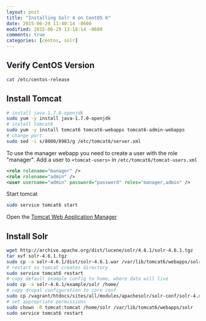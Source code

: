 ```yaml
---
layout: post
title: "Installing Solr 4 on CentOS 6"
date: 2015-06-29 11:40:14 -0600
modified: 2015-06-29 13:18:14 -0600
comments: true
categories: [centos, solr]
---
```


## Verify CentOS Version
```bash
cat /etc/centos-release
```

## Install Tomcat
```bash
# install java-1.7.0-openjdk
sudo yum -y install java-1.7.0-openjdk
# install tomcat6
sudo yum -y install tomcat6 tomcat6-webapps tomcat6-admin-webapps
# change port
sudo sed -i s/8080/8983/g /etc/tomcat6/server.xml
```

To use the manager webapp you need to create a user with the role "manager".  Add a user to `<tomcat-users>` in `/etc/tomcat6/tomcat-users.xml`

```xml
<role rolename="manager" />
<role rolename="admin" />
<user username="admin" password="password" roles="manager,admin" />
```

Start tomcat

```bash
sudo service tomcat6 start
```

Open the [Tomcat Web Application Manager](http://admin:password@localhost:8983/manager/html)

## Install Solr
```bash
wget http://archive.apache.org/dist/lucene/solr/4.6.1/solr-4.6.1.tgz
tar xvf solr-4.6.1.tgz
sudo cp -a solr-4.6.1/dist/solr-4.6.1.war /var/lib/tomcat6/webapps/solr.war
# restart so tomcat creates directory
sudo service tomcat6 restart
# copy default example config to home, where data will live
sudo cp -a solr-4.6.1/example/solr /home/
# copy drupal configuration to core conf
sudo cp /vagrant/htdocs/sites/all/modules/apachesolr/solr-conf/solr-4.x/* /home/solr/collection1/conf/
# set appropriate permissions
sudo chown -R tomcat:tomcat /home/solr /var/lib/tomcat6/webapps/solr
sudo service tomcat6 restart
```

